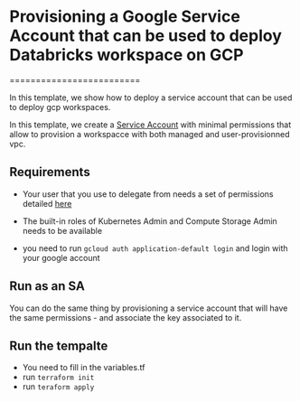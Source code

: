 # Provisioning a Google Service Account that can be used to deploy Databricks workspace on GCP
=========================

In this template, we show how to deploy a service account that can be used to deploy gcp workspaces.

In this template, we create a [Service Account](https://cloud.google.com/iam/docs/service-account-overview) with minimal permissions that allow to provision a workspacce with both managed and user-provisionned vpc.


## Requirements

- Your user that you use to delegate from needs a set of permissions detailed [here](https://docs.gcp.databricks.com/administration-guide/cloud-configurations/gcp/permissions.html#required-user-permissions-or-service-account-permissions-to-create-a-workspace)

- The built-in roles of Kubernetes Admin and Compute Storage Admin needs to be available

- you need to run `gcloud auth application-default login` and login with your google account

## Run as an SA 

You can do the same thing by provisioning a service account that will have the same permissions - and associate the key associated to it.


## Run the tempalte

- You need to fill in the variables.tf 
- run `terraform init`
- run `teraform apply`